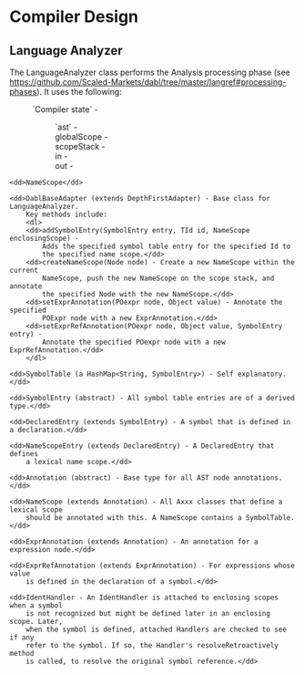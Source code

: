 # Compiler Design

## Language Analyzer

The LanguageAnalyzer class performs the Analysis processing phase
(see https://github.com/Scaled-Markets/dabl/tree/master/langref#processing-phases).
It uses the following:

<dl>
	<dd>`Compiler state` - </dd>
	<dd><dl>
		<dd>`ast` - </dd>
		<dd>globalScope - </dd>
		<dd>scopeStack - </dd>
		<dd>in - </dd>
		<dd>out - </dd>
	</dl></dd>
	
	<dd>NameScope</dd>
	
	<dd>DablBaseAdapter (extends DepthFirstAdapter) - Base class for LanguageAnalyzer.
		Key methods include:
		<dl>
		<dd>addSymbolEntry(SymbolEntry entry, TId id, NameScope enclosingScope) -
			Adds the specified symbol table entry for the specified Id to
			the specified name scope.</dd>
		<dd>createNameScope(Node node) - Create a new NameScope within the current
			NameScope, push the new NameScope on the scope stack, and annotate
			the specified Node with the new NameScope.</dd>
		<dd>setExprAnnotation(POexpr node, Object value) - Annotate the specified
			POExpr node with a new ExprAnnotation.</dd>
		<dd>setExprRefAnnotation(POexpr node, Object value, SymbolEntry entry) - 
			Annotate the specified POexpr node with a new ExprRefAnnotation.</dd>
		</dl>
		
	<dd>SymbolTable (a HashMap<String, SymbolEntry>) - Self explanatory.</dd>
	
	<dd>SymbolEntry (abstract) - All symbol table entries are of a derived type.</dd>
	
	<dd>DeclaredEntry (extends SymbolEntry) - A symbol that is defined in a declaration.</dd>
	
	<dd>NameScopeEntry (extends DeclaredEntry) - A DeclaredEntry that defines
		a lexical name scope.</dd>
	
	<dd>Annotation (abstract) - Base type for all AST node annotations.</dd>
	
	<dd>NameScope (extends Annotation) - All Axxx classes that define a lexical scope
		should be annotated with this. A NameScope contains a SymbolTable.</dd>
	
	<dd>ExprAnnotation (extends Annotation) - An annotation for a expression node.</dd>
	
	<dd>ExprRefAnnotation (extends ExprAnnotation) - For expressions whose value
		is defined in the declaration of a symbol.</dd>
	
	<dd>IdentHandler - An IdentHandler is attached to enclosing scopes when a symbol
		is not recognized but might be defined later in an enclosing scope. Later,
		when the symbol is defined, attached Handlers are checked to see if any
		refer to the symbol. If so, the Handler's resolveRetroactively method
		is called, to resolve the original symbol reference.</dd>

</dl>

